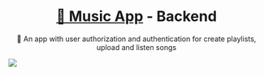<h1 align="center">
    <a href="https://pt-br.reactjs.org/">🔗 Music App</a> - Backend
</h1>
<p align="center">🚀 An app with user authorization and authentication for create playlists, upload and listen songs</p>
<img src="https://travis-ci.com/EdmilsonFerreiraF/Backend.svg?branch=main" />